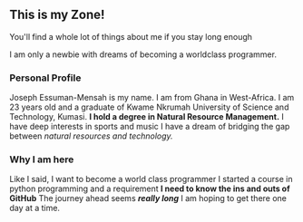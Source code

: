 ## This is my Zone!

You'll find a whole lot of things about me if you stay long enough

I am only a newbie with dreams of becoming a worldclass programmer. 

### Personal Profile

Joseph Essuman-Mensah is my name. I am from Ghana in West-Africa. 
I am 23 years old and a graduate of Kwame Nkrumah University of Science and Technology, Kumasi.
**I hold a degree in Natural Resource Management.** 
I have deep interests in sports and music
I have a dream of bridging the gap between _natural resources and technology._

### Why I am here

Like I said, I want to become a world class programmer
I started a course in python programming and a requirement **I need to know the ins and outs of GitHub**
The journey ahead seems **_really long_**
I am hoping to get there one day at a time.


